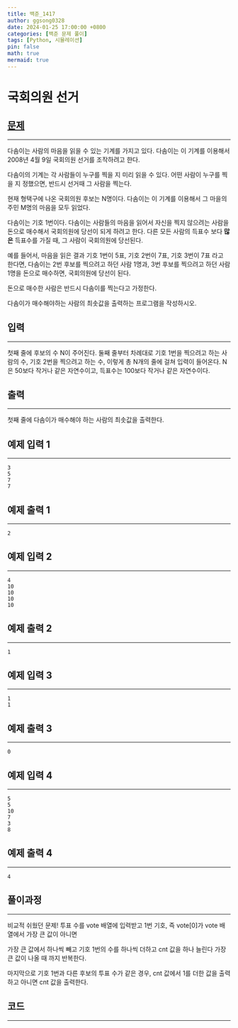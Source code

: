 ```yaml
---
title: 백준_1417
author: ggsong0328
date: 2024-01-25 17:00:00 +0800
categories: [백준 문제 풀이]
tags: [Python, 시뮬레이션]
pin: false
math: true
mermaid: true
---
```


# 국회의원 선거

## **[문제](https://www.acmicpc.net/problem/1417)**

---

다솜이는 사람의 마음을 읽을 수 있는 기계를 가지고 있다. 다솜이는 이 기계를 이용해서 2008년 4월 9일 국회의원 선거를 조작하려고 한다.

다솜이의 기계는 각 사람들이 누구를 찍을 지 미리 읽을 수 있다. 어떤 사람이 누구를 찍을 지 정했으면, 반드시 선거때 그 사람을 찍는다.

현재 형택구에 나온 국회의원 후보는 N명이다. 다솜이는 이 기계를 이용해서 그 마을의 주민 M명의 마음을 모두 읽었다.

다솜이는 기호 1번이다. 다솜이는 사람들의 마음을 읽어서 자신을 찍지 않으려는 사람을 돈으로 매수해서 국회의원에 당선이 되게 하려고 한다. 다른 모든 사람의 득표수 보다 **많은** 득표수를 가질 때, 그 사람이 국회의원에 당선된다.

예를 들어서, 마음을 읽은 결과 기호 1번이 5표, 기호 2번이 7표, 기호 3번이 7표 라고 한다면, 다솜이는 2번 후보를 찍으려고 하던 사람 1명과, 3번 후보를 찍으려고 하던 사람 1명을 돈으로 매수하면, 국회의원에 당선이 된다.

돈으로 매수한 사람은 반드시 다솜이를 찍는다고 가정한다.

다솜이가 매수해야하는 사람의 최솟값을 출력하는 프로그램을 작성하시오.

## **입력**

---

첫째 줄에 후보의 수 N이 주어진다. 둘째 줄부터 차례대로 기호 1번을 찍으려고 하는 사람의 수, 기호 2번을 찍으려고 하는 수, 이렇게 총 N개의 줄에 걸쳐 입력이 들어온다. N은 50보다 작거나 같은 자연수이고, 득표수는 100보다 작거나 같은 자연수이다.

## **출력**

---

첫째 줄에 다솜이가 매수해야 하는 사람의 최솟값을 출력한다.

## 예제 입력 1

---

    3
    5
    7
    7

## 예제 출력 1

---

    2

## 예제 입력 2

---

    4
    10
    10
    10
    10

## 예제 출력 2

---

    1

## 예제 입력 3

---

    1
    1

## 예제 출력 3

---

    0

## 예제 입력 4

---

    5
    5
    10
    7
    3
    8

## 예제 출력 4

---

    4

## **풀이과정**

---

비교적 쉬웠던 문제!
투표 수를 vote 배열에 입력받고 1번 기호, 즉 vote[0]가 vote 배열에서 가장 큰 값이 아니면

가장 큰 값에서 하나씩 빼고 기호 1번의 수를 하나씩 더하고 cnt 값을 하나 늘린다 가장 큰 값이 나올 때 까지 반복한다.

마지막으로 기호 1번과 다른 후보의 투표 수가 같은 경우, cnt 값에서 1를 더한 값을 출력하고 아니면 cnt 값을 출력한다.

## **코드**

---

<script src="https://gist.github.com/ggsong0328/da4fadcc827bbf51fca0a55fe9d2f355.js"></script>
